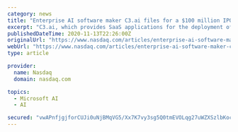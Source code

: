 ```yaml
---
category: news
title: "Enterprise AI software maker C3.ai files for a $100 million IPO"
excerpt: "C3.ai, which provides SaaS applications for the deployment of enterprise AI applications, filed on Friday with the SEC to raise up to $100 million in an initial public offering. The company provides SaaS applications that enable the rapid deployment of enterprise-scale AI applications on Azure,"
publishedDateTime: 2020-11-13T22:26:00Z
originalUrl: "https://www.nasdaq.com/articles/enterprise-ai-software-maker-c3.ai-files-for-a-%24100-million-ipo-2020-11-13"
webUrl: "https://www.nasdaq.com/articles/enterprise-ai-software-maker-c3.ai-files-for-a-%24100-million-ipo-2020-11-13"
type: article

provider:
  name: Nasdaq
  domain: nasdaq.com

topics:
  - Microsoft AI
  - AI

secured: "vwAPnfjgjforCUJi0uNjBMqVG5/Xx7K7vy3sg5Q0tmEVOLqg27uWZXSzlbKociu1b0w0Tyeik+Pz58hKE+xpP8CtApPEZNikt4Q1VZHq6jHL84tGAysLpl7sSliSDPuJ6c5kH8BSkHj24fYsFnI97IkYuIwz3Pm0NmXA+HMJxHpzUi16NAFd0IR8ut6RY7xZgh+oB6o8vBORBYRtA1DgldHdT6c6SB+iFvvCsARoveXcqdKoL3B1hTTof6YS3wiz/gYRRJm7AXJmAMH7r+Ys6ANjfXYlqKvZmYxV781myi7+g8V5EB1IzQfdQgwrEPQQjk9gLgQbDFKKv2fleKL8zGqBW/WFRtJfteEQaTKExjg=;adm3/KVZgxMfVE03rcDRtw=="
---
```


